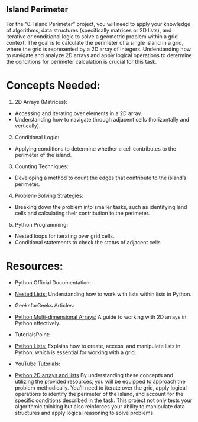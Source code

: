 ## Island Perimeter

For the “0. Island Perimeter” project, you will need to apply your knowledge of algorithms, data structures (specifically matrices or 2D lists), and iterative or conditional logic to solve a geometric problem within a grid context. The goal is to calculate the perimeter of a single island in a grid, where the grid is represented by a 2D array of integers. Understanding how to navigate and analyze 2D arrays and apply logical operations to determine the conditions for perimeter calculation is crucial for this task.

# Concepts Needed:
1. 2D Arrays (Matrices):

* Accessing and iterating over elements in a 2D array.
* Understanding how to navigate through adjacent cells (horizontally and vertically).
2. Conditional Logic:

* Applying conditions to determine whether a cell contributes to the perimeter of the island.
3. Counting Techniques:

* Developing a method to count the edges that contribute to the island’s perimeter.
4. Problem-Solving Strategies:

* Breaking down the problem into smaller tasks, such as identifying land cells and calculating their contribution to the perimeter.
5. Python Programming:

* Nested loops for iterating over grid cells.
* Conditional statements to check the status of adjacent cells.
# Resources:
* Python Official Documentation:

* [Nested Lists:](https://docs.python.org/3/tutorial/datastructures.html#nested-list-comprehensions) Understanding how to work with lists within lists in Python.
* GeeksforGeeks Articles:

* [Python Multi-dimensional Arrays:](https://www.geeksforgeeks.org/python-using-2d-arrays-lists-the-right-way/) A guide to working with 2D arrays in Python effectively.
* TutorialsPoint:

* [Python Lists:](https://www.tutorialspoint.com/python/python_lists.htm) Explains how to create, access, and manipulate lists in Python, which is essential for working with a grid.
* YouTube Tutorials:

* [Python 2D arrays and lists](https://www.youtube.com/watch?feature=shared&v=aNzepGawwCI)
By understanding these concepts and utilizing the provided resources, you will be equipped to approach the problem methodically. You’ll need to iterate over the grid, apply logical operations to identify the perimeter of the island, and account for the specific conditions described in the task. This project not only tests your algorithmic thinking but also reinforces your ability to manipulate data structures and apply logical reasoning to solve problems.
